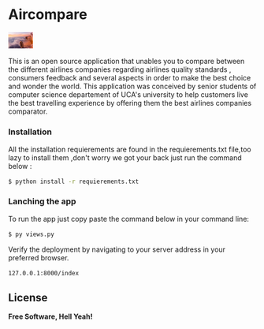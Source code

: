 # Aircompare


<img src="static/img/plane.jpg" alt="plane" style="width:50px;height= 50px"/>


This is an open source application that unables you to compare between the different airlines companies regarding airlines quality standards , consumers feedback and several aspects in order to make the best choice and wonder the world. This application was conceived by senior students of computer science departement of UCA's university to help customers live the best travelling experience by offering them the best airlines companies comparator.









### Installation


All the installation requierements are found in the requierements.txt file,too lazy to install them ,don't worry we got your back just run the command below : 

```sh
$ python install -r requierements.txt
```
### Lanching the app
To run the app just copy paste the command below in your command line:
```sh
$ py views.py
```


Verify the deployment by navigating to your server address in your preferred browser.

```sh
127.0.0.1:8000/index
```


License
----





**Free Software, Hell Yeah!**




